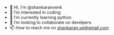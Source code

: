 - 👋 Hi, I’m @shankaranvenk
- 👀 I’m interested in coding
- 🌱 I’m currently learning python
- 💞️ I’m looking to collaborate on develpers
- 📫 How to reach me on shankaran.ve@gmail.com

<!---
shankaranvenk/shankaranvenk is a ✨ special ✨ repository because its `README.md` (this file) appears on your GitHub profile.
You can click the Preview link to take a look at your changes.
--->
